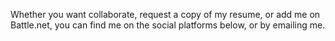 Whether you want collaborate, request a copy of my resume, or add me on Battle.net, you can find me on the social platforms below, or by emailing me.